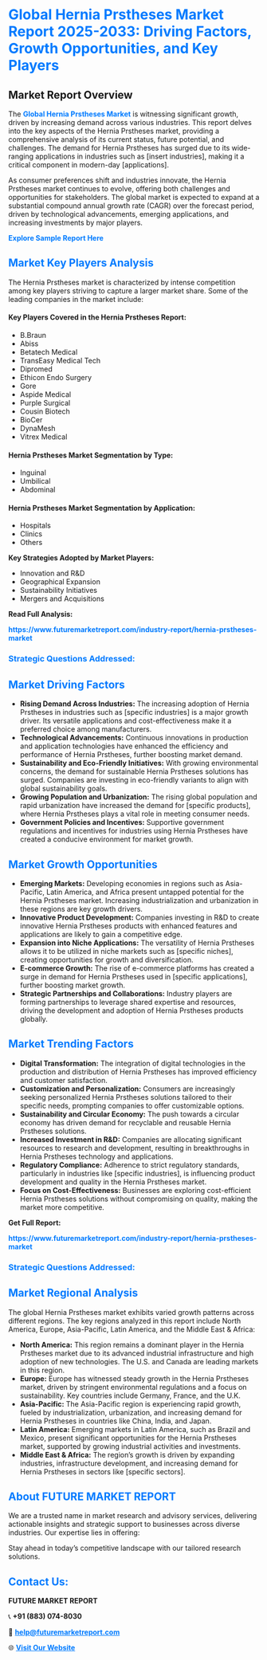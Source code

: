<h1 style="color: #007BFF;">Global Hernia Prstheses Market Report 2025-2033: Driving Factors, Growth Opportunities, and Key Players</h1>

<section id="overview">
<h2>Market Report Overview</h2>
<p>The <a href="https://www.futuremarketreport.com/industry-report/hernia-prstheses-market" style="color: #007BFF; text-decoration: none;"><strong>Global Hernia Prstheses Market</strong></a> is witnessing significant growth, driven by increasing demand across various industries. This report delves into the key aspects of the Hernia Prstheses market, providing a comprehensive analysis of its current status, future potential, and challenges. The demand for Hernia Prstheses has surged due to its wide-ranging applications in industries such as [insert industries], making it a critical component in modern-day [applications].</p>
<p>As consumer preferences shift and industries innovate, the Hernia Prstheses market continues to evolve, offering both challenges and opportunities for stakeholders. The global market is expected to expand at a substantial compound annual growth rate (CAGR) over the forecast period, driven by technological advancements, emerging applications, and increasing investments by major players.</p>
</section>

<section id="overview">
<p><a href="https://www.futuremarketreport.com/request-sample/reportId=56585" style="color: #007BFF; text-decoration: none;"><strong>Explore Sample Report Here</strong></a></p>
</section>

<section id="key-players">
<h2 style="color: #007BFF;">Market Key Players Analysis</h2>
<p>The Hernia Prstheses market is characterized by intense competition among key players striving to capture a larger market share. Some of the leading companies in the market include:</p>
<h4>Key Players Covered in the Hernia Prstheses Report:</h4>
<ul><li>B.Braun</li><li>Abiss</li><li>Betatech Medical</li><li>TransEasy Medical Tech</li><li>Dipromed</li><li>Ethicon Endo Surgery</li><li>Gore</li><li>Aspide Medical</li><li>Purple Surgical</li><li>Cousin Biotech</li><li>BioCer</li><li>DynaMesh</li><li>Vitrex Medical</li></ul>
<h4>Hernia Prstheses Market Segmentation by Type:</h4>
<ul><li>Inguinal</li><li>Umbilical</li><li>Abdominal</li></ul>

<h4>Hernia Prstheses Market Segmentation by Application:</h4>
<ul><li>Hospitals</li><li>Clinics</li><li>Others</li></ul>
<p><strong>Key Strategies Adopted by Market Players:</strong></p>
<ul>
<li>Innovation and R&D</li>
<li>Geographical Expansion</li>
<li>Sustainability Initiatives</li>
<li>Mergers and Acquisitions</li>
</ul>
</section>

<section>
<p><strong>Read Full Analysis: </strong></p><a href="https://www.futuremarketreport.com/industry-report/hernia-prstheses-market" style="color: #007BFF; text-decoration: none;"><strong>https://www.futuremarketreport.com/industry-report/hernia-prstheses-market</strong></a>
<h3 style="color: #007BFF;">Strategic Questions Addressed:</h3>
</section>

<section id="driving-factors">
<h2 style="color: #007BFF;">Market Driving Factors</h2>
<ul>
<li><strong>Rising Demand Across Industries:</strong> The increasing adoption of Hernia Prstheses in industries such as [specific industries] is a major growth driver. Its versatile applications and cost-effectiveness make it a preferred choice among manufacturers.</li>
<li><strong>Technological Advancements:</strong> Continuous innovations in production and application technologies have enhanced the efficiency and performance of Hernia Prstheses, further boosting market demand.</li>
<li><strong>Sustainability and Eco-Friendly Initiatives:</strong> With growing environmental concerns, the demand for sustainable Hernia Prstheses solutions has surged. Companies are investing in eco-friendly variants to align with global sustainability goals.</li>
<li><strong>Growing Population and Urbanization:</strong> The rising global population and rapid urbanization have increased the demand for [specific products], where Hernia Prstheses plays a vital role in meeting consumer needs.</li>
<li><strong>Government Policies and Incentives:</strong> Supportive government regulations and incentives for industries using Hernia Prstheses have created a conducive environment for market growth.</li>
</ul>
</section>

<section id="growth-opportunities">
<h2 style="color: #007BFF;">Market Growth Opportunities</h2>
<ul>
<li><strong>Emerging Markets:</strong> Developing economies in regions such as Asia-Pacific, Latin America, and Africa present untapped potential for the Hernia Prstheses market. Increasing industrialization and urbanization in these regions are key growth drivers.</li>
<li><strong>Innovative Product Development:</strong> Companies investing in R&D to create innovative Hernia Prstheses products with enhanced features and applications are likely to gain a competitive edge.</li>
<li><strong>Expansion into Niche Applications:</strong> The versatility of Hernia Prstheses allows it to be utilized in niche markets such as [specific niches], creating opportunities for growth and diversification.</li>
<li><strong>E-commerce Growth:</strong> The rise of e-commerce platforms has created a surge in demand for Hernia Prstheses used in [specific applications], further boosting market growth.</li>
<li><strong>Strategic Partnerships and Collaborations:</strong> Industry players are forming partnerships to leverage shared expertise and resources, driving the development and adoption of Hernia Prstheses products globally.</li>
</ul>
</section>

<section id="trending-factors">
<h2 style="color: #007BFF;">Market Trending Factors</h2>
<ul>
<li><strong>Digital Transformation:</strong> The integration of digital technologies in the production and distribution of Hernia Prstheses has improved efficiency and customer satisfaction.</li>
<li><strong>Customization and Personalization:</strong> Consumers are increasingly seeking personalized Hernia Prstheses solutions tailored to their specific needs, prompting companies to offer customizable options.</li>
<li><strong>Sustainability and Circular Economy:</strong> The push towards a circular economy has driven demand for recyclable and reusable Hernia Prstheses solutions.</li>
<li><strong>Increased Investment in R&D:</strong> Companies are allocating significant resources to research and development, resulting in breakthroughs in Hernia Prstheses technology and applications.</li>
<li><strong>Regulatory Compliance:</strong> Adherence to strict regulatory standards, particularly in industries like [specific industries], is influencing product development and quality in the Hernia Prstheses market.</li>
<li><strong>Focus on Cost-Effectiveness:</strong> Businesses are exploring cost-efficient Hernia Prstheses solutions without compromising on quality, making the market more competitive.</li>
</ul>
</section>

<section>
<p><strong>Get Full Report: </strong></p><a href="https://www.futuremarketreport.com/industry-report/hernia-prstheses-market" style="color: #007BFF; text-decoration: none;"><strong>https://www.futuremarketreport.com/industry-report/hernia-prstheses-market</strong></a>
<h3 style="color: #007BFF;">Strategic Questions Addressed:</h3>
</section>


<section id="regional-analysis">
<h2 style="color: #007BFF;">Market Regional Analysis</h2>
<p>The global Hernia Prstheses market exhibits varied growth patterns across different regions. The key regions analyzed in this report include North America, Europe, Asia-Pacific, Latin America, and the Middle East & Africa:</p>
<ul>
<li><strong>North America:</strong> This region remains a dominant player in the Hernia Prstheses market due to its advanced industrial infrastructure and high adoption of new technologies. The U.S. and Canada are leading markets in this region.</li>
<li><strong>Europe:</strong> Europe has witnessed steady growth in the Hernia Prstheses market, driven by stringent environmental regulations and a focus on sustainability. Key countries include Germany, France, and the U.K.</li>
<li><strong>Asia-Pacific:</strong> The Asia-Pacific region is experiencing rapid growth, fueled by industrialization, urbanization, and increasing demand for Hernia Prstheses in countries like China, India, and Japan.</li>
<li><strong>Latin America:</strong> Emerging markets in Latin America, such as Brazil and Mexico, present significant opportunities for the Hernia Prstheses market, supported by growing industrial activities and investments.</li>
<li><strong>Middle East & Africa:</strong> The region’s growth is driven by expanding industries, infrastructure development, and increasing demand for Hernia Prstheses in sectors like [specific sectors].</li>
</ul>
</section>

<footer>
<h2 style="color: #007BFF;">About FUTURE MARKET REPORT</h2>
<p>We are a trusted name in market research and advisory services, delivering actionable insights and strategic support to businesses across diverse industries. Our expertise lies in offering:</p>

<p>Stay ahead in today’s competitive landscape with our tailored research solutions.</p>

<h2 style="color: #007BFF;">Contact Us:</h2>
<p><strong>FUTURE MARKET REPORT</strong></p>
<p>📞 <strong>+91 (883) 074-8030</strong></p>
<p>📧 <strong><a href="mailto:help@futuremarketreport.com" style="color: #007BFF;">help@futuremarketreport.com</a></strong></p>
<p>🌐 <strong><a href="https://www.futuremarketreport.com/" style="color: #007BFF;">Visit Our Website</a></strong></p>
</footer>